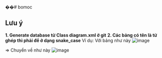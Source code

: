 ��#   b o m o c 
 
## Lưu ý
**1. Generate database từ Class diagram.xml ở git**
**2. Các bảng có tên là từ ghép thì phải để ở dạng snake_case**
Ví dụ:
Với bảng như này
![image](https://github.com/looongtom/bomoc/assets/94033356/f69b56e6-eae9-4162-bb47-a053556cb9d3)

=> Chuyển về như này
![image](https://github.com/looongtom/bomoc/assets/94033356/af9ca416-9921-44d0-aee8-478e62078a28)


